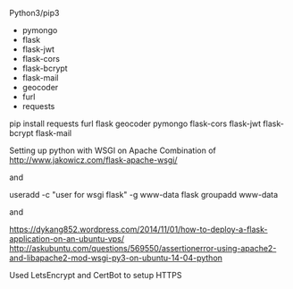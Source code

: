Python3/pip3
* pymongo
* flask
* flask-jwt
* flask-cors
* flask-bcrypt
* flask-mail
* geocoder
* furl
* requests

pip install requests furl flask geocoder pymongo flask-cors flask-jwt flask-bcrypt flask-mail

Setting up python with WSGI on Apache
Combination of 
http://www.jakowicz.com/flask-apache-wsgi/

and

useradd -c "user for wsgi flask" -g www-data flask
groupadd www-data

and

https://dykang852.wordpress.com/2014/11/01/how-to-deploy-a-flask-application-on-an-ubuntu-vps/
http://askubuntu.com/questions/569550/assertionerror-using-apache2-and-libapache2-mod-wsgi-py3-on-ubuntu-14-04-python

Used LetsEncrypt and CertBot to setup HTTPS
